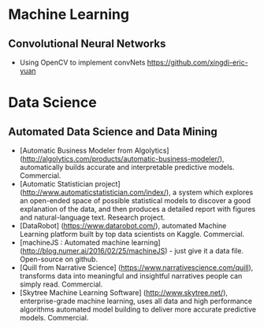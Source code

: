 # Machine Learning
## Convolutional Neural Networks
- Using OpenCV to implement convNets https://github.com/xingdi-eric-yuan

# Data Science
## Automated Data Science and Data Mining

  - [Automatic Business Modeler from Algolytics] (http://algolytics.com/products/automatic-business-modeler/), automatically builds accurate and interpretable predictive models.  Commercial.
  - [Automatic Statistician project] (http://www.automaticstatistician.com/index/), a system which explores an open-ended space of possible statistical models to discover a good explanation of the data, and then produces a detailed report with figures and natural-language text. Research project.
  - [DataRobot] (https://www.datarobot.com/), automated Machine Learning platform built by top data scientists on Kaggle. Commercial.
  - [machineJS : Automated machine learning] (http://blog.numer.ai/2016/02/25/machineJS) - just give it a data file. Open-source on github.
  - [Quill from Narrative Science] (https://www.narrativescience.com/quill), transforms data into meaningful and insightful narratives people can simply read. Commercial.
  - [Skytree Machine Learning Software] (http://www.skytree.net/), enterprise-grade machine learning, uses all data and high performance algorithms automated model building to deliver more accurate predictive models. Commercial. 


